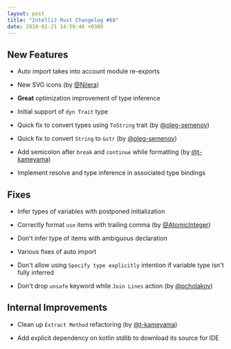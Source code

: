 ```yaml
---
layout: post
title: "IntelliJ Rust Changelog #68"
date: 2018-02-21 14:59:46 +0300
---
```



## New Features

* Auto import takes into account module re-exports

* New SVG icons (by [@Nilera])

* **Great** optimization improvement of type inference

* Initial support of `dyn Trait` type

* Quick fix to convert types using `ToString` trait (by [@oleg-semenov])

* Quick fix to convert `String` to `&str` (by [@oleg-semenov])

* Add semicolon after `break` and `continue` while formatting (by [@t-kameyama])

* Implement resolve and type inference in associated type bindings

## Fixes

* Infer types of variables with postponed initialization

* Correctly format `use` items with trailing comma (by [@AtomicInteger])

* Don't infer type of items with ambiguous declaration

* Various fixes of auto import

* Don't allow using `Specify type explicitly` intention if variable type isn't fully inferred

* Don't drop `unsafe` keyword while `Join Lines` action (by [@pcholakov])

## Internal Improvements

* Clean up `Extract Method` refactoring (by [@t-kameyama])

* Add explicit dependency on kotlin stdlib to download its source for IDE

[@AtomicInteger]: https://github.com/AtomicInteger
[@Nilera]: https://github.com/Nilera
[@oleg-semenov]: https://github.com/oleg-semenov
[@pcholakov]: https://github.com/pcholakov
[@t-kameyama]: https://github.com/t-kameyama
